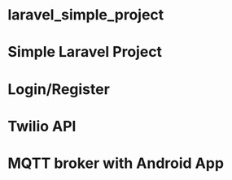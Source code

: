 # laravel_simple_project
# Simple Laravel Project
# Login/Register
# Twilio API
# MQTT broker with Android App 
